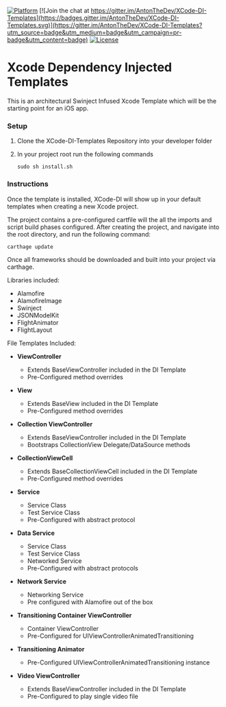 [![Platform](https://img.shields.io/badge/platform-ios%20%7C%20tvos-lightgrey.svg)](https://github.com/AntonTheDev/JSONModelKit/)
[![Join the chat at https://gitter.im/AntonTheDev/XCode-DI-Templates](https://badges.gitter.im/AntonTheDev/XCode-DI-Templates.svg)](https://gitter.im/AntonTheDev/XCode-DI-Templates?utm_source=badge&utm_medium=badge&utm_campaign=pr-badge&utm_content=badge)
[![License](https://img.shields.io/badge/license-MIT-343434.svg)](https://github.com/AntonTheDev/XCode-DI-Templates/)


# Xcode Dependency Injected Templates

This is an architectural Swinject Infused Xcode Template which will be the starting point for an iOS app.

### Setup

1. Clone the XCode-DI-Templates Repository into your developer folder
2. In your project root run the following commands

	```
	sudo sh install.sh
	```

### Instructions

Once the template is installed, XCode-DI will show up in your default templates when creating a new Xcode project.

The project contains a pre-configured cartfile will the all the imports and script build phases configured. After creating the project, and navigate into the root directory, and run the following command:

```
carthage update
```

Once all frameworks should be downloaded and built into your project via carthage.

Libraries included:
* Alamofire
* AlamofireImage
* Swinject
* JSONModelKit
* FlightAnimator
* FlightLayout

File Templates Included:

* **ViewController**
	* Extends BaseViewController included in the DI Template
	* Pre-Configured method overrides


* **View**
	* Extends BaseView included in the DI Template
	* Pre-Configured method overrides


* **Collection ViewController**
	* Extends BaseViewController included in the DI Template
	* Bootstraps CollectionView Delegate/DataSource methods


* **CollectionViewCell**
	* Extends BaseCollectionViewCell included in the DI Template
	* Pre-Configured method overrides


* **Service**
	* Service Class
	* Test Service Class
	* Pre-Configured with abstract protocol


* **Data Service**
	* Service Class
	* Test Service Class
	* Networked Service
	* Pre-Configured with abstract protocols


* **Network Service**
	* Networking Service
	* Pre configured with Alamofire out of the box


* **Transitioning Container ViewController**
	* Container ViewController
	* Pre-Configured for UIViewControllerAnimatedTransitioning


* **Transitioning Animator**
	* Pre-Configured UIViewControllerAnimatedTransitioning instance


* **Video ViewController**
	* Extends BaseViewController included in the DI Template
	* Pre-Configured to play single video file
